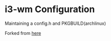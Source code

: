 # i3-wm Configuration

Maintaining a config.h and PKGBUILD(archlinux)

Forked from [here](https://github.com/bakkeby/st-flexipatch.git)
